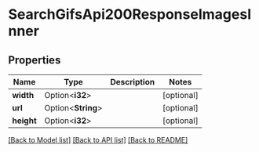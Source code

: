 # SearchGifsApi200ResponseImagesInner

## Properties

Name | Type | Description | Notes
------------ | ------------- | ------------- | -------------
**width** | Option<**i32**> |  | [optional]
**url** | Option<**String**> |  | [optional]
**height** | Option<**i32**> |  | [optional]

[[Back to Model list]](../README.md#documentation-for-models) [[Back to API list]](../README.md#documentation-for-api-endpoints) [[Back to README]](../README.md)


